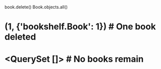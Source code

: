 book.delete()
Book.objects.all()

# (1, {'bookshelf.Book': 1})  # One book deleted
# <QuerySet []>  # No books remain
